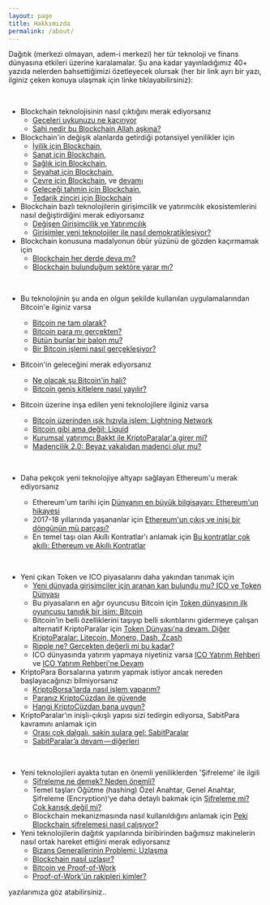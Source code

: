 ```yaml
---
layout: page
title: Hakkımızda
permalink: /about/
---
```


Dağıtık (merkezi olmayan, adem-i merkezi) her tür teknoloji ve finans dünyasına etkileri üzerine karalamalar. Şu ana kadar yayınladığımız 40+ yazıda nelerden bahsettiğimizi özetleyecek olursak (her bir link ayrı bir yazı, ilginiz çeken konuya ulaşmak için linke tıklayabilirsiniz): 

&nbsp;

- Blockchain teknolojisinin nasıl çıktığını merak ediyorsanız
  - [Geceleri uykunuzu ne kaçırıyor](https://ademimerkezi.com/genel/2018/03/01/Geceleri-uykunuzu-ne-kaciriyor.html)
  - [Sahi nedir bu Blockchain Allah aşkına?](https://ademimerkezi.com/genel/2018/03/02/Sahi-nedir-bu-blockchain-allah-askina.html) 
- Blockchain'in değişik alanlarda getirdiği potansiyel yenilikler için
  - [İyilik için Blockchain](https://ademimerkezi.com/genel/2018/03/29/Iyilik-icin-blockchain.html), 
  - [Sanat için Blockchain](https://ademimerkezi.com/genel/2018/03/29/Iyilik-icin-blockchain.html), 
  - [Sağlık için Blockchain](https://ademimerkezi.com/genel/2018/04/17/saglik-icin-blockchain.html), 
  - [Seyahat için Blockchain](https://ademimerkezi.com/genel/2018/07/06/seyahat-icin-blockchain.html), 
  - [Çevre için Blockchain](https://ademimerkezi.com/genel/2018/11/16/cevre-icin-blockhain.html), ve [devamı](https://ademimerkezi.com/genel/2018/11/17/cevre-icin-blockchaine-devam.html) 
  - [Geleceği tahmin için Blockchain](https://ademimerkezi.com/genel/2018/07/13/gelecegi-tahmin-icin-blockchain.html), 
  - [Tedarik zinciri için Blockchain](https://ademimerkezi.com/genel/2018/08/17/tedarik-zinciri-icin-blockchain.html)
- Blockchain bazlı teknolojilerin girişimcilik ve yatırımcılık ekosistemlerini nasıl değiştirdiğini merak ediyorsanız
  - [Değişen Girişimcilik ve Yatırımcılık](https://ademimerkezi.com/genel/2018/05/17/degisen-girisimcilik-ve-yatirimcilik.html)
  - [Girişimler yeni teknolojiler ile nasıl demokratikleşiyor?](https://ademimerkezi.com/genel/2018/05/21/girisimler-yeni-teknolijler-ile-nasil-demokratiklesiyor.html)
- Blockchain konusuna madalyonun öbür yüzünü de gözden kaçırmamak için 
  - [Blockchain her derde deva mı?](https://ademimerkezi.com/genel/2018/08/03/blockchain-her-derde-deva-mi.html)
  - [Blockchain bulunduğum sektöre yarar mı?](https://ademimerkezi.com/genel/2018/08/10/Blockchain-bulundugum-sektore-yarar-mi.html)
  
&nbsp;

- Bu teknolojinin şu anda en olgun şekilde kullanılan uygulamalarından Bitcoin'e ilginiz varsa
  - [Bitcoin ne tam olarak?](https//ademimerkezi.com/genel/2018/03/13/Bitcoin-ne-tam-olarak.html)
  - [Bitcoin para mı gerçekten?](https://ademimerkezi.com/genel/2018/03/22/Bitcoin-para-mi-gercekten.html)
  - [Bütün bunlar bir balon mu?](https://ademimerkezi.com/genel/2018/03/05/Butun-bunlar-bir-balon-mu.html)
  - [Bir Bitcoin işlemi nasıl gerçekleşiyor?](https://ademimerkezi.com/genel/2018/11/30/bitcoin-islemi-nasil-gerceklesiyor.html)
- Bitcoin'in geleceğini merak ediyorsanız 
  - [Ne olacak şu Bitcoin'in hali?](https://ademimerkezi.com/genel/2018/12/07/ne-olacak-su-bitcoinin-hali.html)
  - [Bitcoin geniş kitlelere nasıl yayılır?](https://ademimerkezi.com/genel/2018/12/14/Bitcoin-genis-kitlelere-nasil-yayilir.html)
- Bitcoin üzerine inşa edilen yeni teknolojilere ilginiz varsa 
  - [Bitcoin üzerinden ışık hızıyla işlem: Lightning Network](https://ademimerkezi.com/genel/2018/12/20/bitcoin-uzerinde-isik-hiziyla-islem-Lightning-network.html)
  - [Bitcoin gibi ama değil: Liquid](https://ademimerkezi.com/genel/2018/12/26/Bitcoin-gibi-ama-degil-Liquid.html)
  - [Kurumsal yatırımcı Bakkt ile KriptoParalar'a girer mi?](https://ademimerkezi.com/genel/2019/01/04/kurumsal-yatirimci-bakkt-ile-kriptoparalara-girer-mi.html)
  - [Madencilik 2.0: Beyaz yakalıdan madenci olur mu?](https://ademimerkezi.com/genel/2019/01/11/madencilik-2-0-beyaz-yakalidan-madenci-olur-mu.html)
  
  &nbsp;
- Daha pekçok yeni teknolojiye altyapı sağlayan Ethereum'u merak ediyorsanız
  - Ethereum'um tarihi için [Dünyanın en büyük bilgisayarı: Ethereum'un hikayesi](https://ademimerkezi.com/genel/2018/06/14/dunyanin-en-buyuk-bilgisayari-ethereumun-hikayesi.html)
  - 2017-18 yıllarında yaşananlar için [Ethereum'un çıkış ve inişi bir döngünün mü parçası?](https://ademimerkezi.com/genel/2019/01/18/Ethereumun-cikis-ve-inisi-bir-dongunun-mu-parcasi.html)
  - En temel taşı olan Akıllı Kontratlar'ı anlamak için [Bu kontratlar çok akıllı: Ethereum ve Akıllı Kontratlar](https://ademimerkezi.com/genel/2018/06/29/bu-kontratlar-cok-akilli-ethereum-ve-akilli-kontratlar.html)

&nbsp;

- Yeni çıkan Token ve ICO piyasalarını daha yakından tanımak için
  - [Yeni dünyada girişimciler için aranan kan bulundu mu? ICO ve Token Dünyası](https://ademimerkezi.com/genel/2018/05/25/ico-ve-token-dunyasi.html)
  - Bu piyasaların en ağır oyuncusu Bitcoin için [Token dünyasının ilk oyuncusu tanıdık bir isim: Bitcoin](https://ademimerkezi.com/genel/2018/06/01/token-dunyasinin-ilk-oyuncusu-tanidik-bir-isim-bitcoin.html)
  - Bitcoin'in belli özelliklerini taşıyıp belli sıkıntılarını gidermeye çalışan alternatif KriptoParalar için [Token Dünyası'na devam. Diğer KriptoParalar: Litecoin, Monero, Dash, Zcash](https://ademimerkezi.com/genel/2018/06/07/token-dunyasina-devam-diger-kriptopalar-litecoin-monero-dash-zcash.html)
  - [Ripple ne? Gerçekten değerli mi bu kadar?](https://ademimerkezi.com/genel/2018/09/28/ripple-ne-gercekten-degerli-mi-bu-kadar.html)
  - ICO dünyasında yatırım yapmaya niyetiniz varsa [ICO Yatırım Rehberi](https://ademimerkezi.com/genel/2018/09/14/ico-yatirim-rehberi.html) ve [ICO Yatırım Rehberi'ne Devam](https://ademimerkezi.com/genel/2018/09/21/ico-yatirim-rehberine-devam.html)
- KriptoPara Borsalarına yatırım yapmak istiyor ancak nereden başlayacağınızı bilmiyorsanız 
  - [KriptoBorsa'larda nasıl işlem yaparım?](https://ademimerkezi.com/genel/2018/10/04/kriptoborsalarda-nasil-islem-yaparim.html)
  - [Paranız KriptoCüzdan ile güvende](https://ademimerkezi.com/genel/2018/10/11/KriptoParaniz-KriptoCuzdan-ile-guvende.html)
  - [Hangi KriptoCüzdan bana uygun?](https://ademimerkezi.com/genel/2018/10/12/Hangi-KriptoCuzdan-bana-uygun.html)
- KriptoParalar’ın inişli-çıkışlı yapısı sizi tedirgin ediyorsa, SabitPara kavramını anlamak için 
  - [Orası çok dalgalı, sakin sulara gel: SabitParalar](https://ademimerkezi.com/genel/2018/07/20/Orasi-cok-dalgali-sakin-sulara-gel-sabitparalar.html)
  - [SabitParalar’a devam — diğerleri](https://ademimerkezi.com/genel/2018/07/27/sabitparalara-devam-digerleri.html)

&nbsp;
- Yeni teknolojileri ayakta tutan en önemli yeniliklerden 'Şifreleme' ile ilgili
  - [Şifreleme ne demek? Neden önemli?](https://ademimerkezi.com/genel/2018/04/25/sifreleme-ne-demek-neden-onemli.html)
  - Temel taşları Öğütme (hashing) Özel Anahtar, Genel Anahtar, Şifreleme (Encryption)‘ye daha detaylı bakmak için [Şifreleme mi? Çok karışık değil mi?](https://ademimerkezi.com/genel/2018/04/26/sifreleme-mi-cok-karisik-degil-mi.html)
  - Blockchain mekanizmasında nasıl kullanıldığını anlamak için [Peki Blockchain şifrelemesi nasıl çalışıyor?](https://ademimerkezi.com/genel/2018/05/08/Peki-Blockchain-sifrelemesi-nasil-calisiyor.html) 
- Yeni teknolojilerin dağıtık yapılarında biribirinden bağımsız makinelerin nasıl ortak hareket ettiğini merak ediyorsanız
  - [Bizans Generallerinin Problemi: Uzlaşma](https://ademimerkezi.com/genel/2018/08/31/bizans-generalinin-problemi-uzlasmak.html)
  - [Blockchain nasıl uzlaşır?](https://ademimerkezi.com/genel/2018/09/07/Peki-blockchain-nasil-uzlasir.html)
  - [Bitcoin ve Proof-of-Work](https://ademimerkezi.com/genel/2018/11/01/Bitcoin-uzlasmasi-proof-of-work.html)
  - [Proof-of-Work'ün rakipleri kimler?](https://ademimerkezi.com/genel/2018/11/01/Proof-of-Workun-rakipleri-kimler.html)

yazılarımıza göz atabilirsiniz.. 
